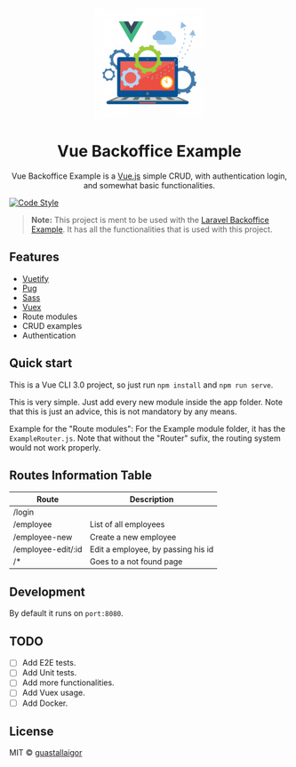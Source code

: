<div align="center">
  <img src="./src/assets/logo-icon-vue.png" width="200px">
  <h1>Vue Backoffice Example</h1>
</div>

<p align="center">
  Vue Backoffice Example is a <a href="https://vuejs.org/">Vue.js</a> simple CRUD, with authentication login, and somewhat basic functionalities.
</p>

[![Code Style](https://badgen.net/badge/code%20style/airbnb/ff5a5f?icon=airbnb)](https://github.com/airbnb/javascript)

> **Note:** This project is ment to be used with the [Laravel Backoffice Example](https://github.com/guastallaigor/laravel-backoffice-example).
> It has all the functionalities that is used with this project.

## Features

* [Vuetify](https://vuetifyjs.com/)
* [Pug](https://pugjs.org/api/getting-started.html)
* [Sass](https://sass-lang.com/)
* [Vuex](https://vuex.vuejs.org/en/)
* Route modules
* CRUD examples
* Authentication

## Quick start

This is a Vue CLI 3.0 project, so just run `npm install` and `npm run serve`.

This is very simple. Just add every new module inside the app folder. Note that this is just an advice, this is not mandatory by any means.

Example for the "Route modules": For the Example module folder, it has the `ExampleRouter.js`. Note that without the "Router" sufix, the routing system would not work properly.

## Routes Information Table

Route | Description
--- | ---
/login |
/employee | List of all employees
/employee-new | Create a new employee
/employee-edit/:id | Edit a employee, by passing his id
/* | Goes to a not found page

## Development

By default it runs on `port:8080`.

## TODO

* [ ] Add E2E tests.
* [ ] Add Unit tests.
* [ ] Add more functionalities.
* [ ] Add Vuex usage.
* [ ] Add Docker.

## License

MIT © [guastallaigor](https://github.com/guastallaigor)
